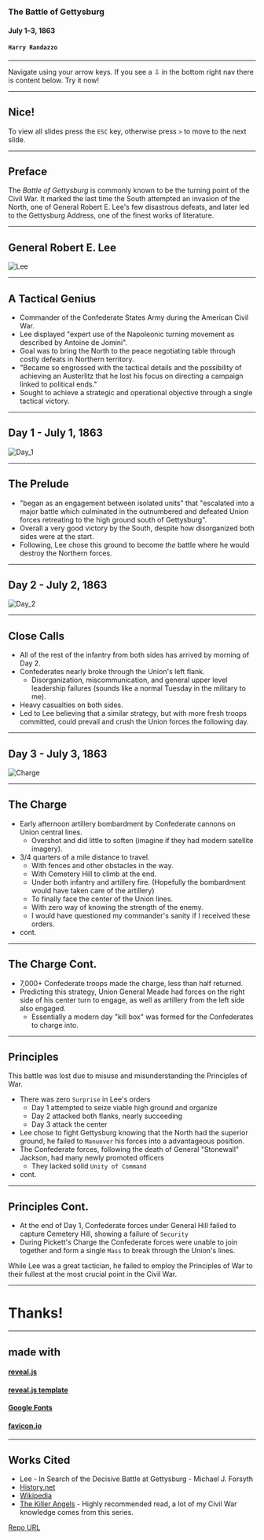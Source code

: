 ### The Battle of Gettysburg

#### July 1–3, 1863

#### `Harry Randazzo`

-----

Navigate using your arrow keys. If you see a &#8681; in the bottom right nav there is content below. Try it now!

---

## Nice!

To view all slides press the `ESC` key, otherwise press `>` to move to the next slide.

-----

## Preface

The _Battle of Gettysburg_ is commonly known to be the turning point of the Civil War.  It marked the last time the South
attempted an invasion of the North, one of General Robert E. Lee's few disastrous defeats, and later led to the Gettysburg Address, one of the finest works of literature.

-----

## General Robert E. Lee

![Lee](https://upload.wikimedia.org/wikipedia/commons/thumb/8/89/Robert_Edward_Lee.jpg/1200px-Robert_Edward_Lee.jpg)

---

## A Tactical Genius

- Commander of the Confederate States Army during the American Civil War.
- Lee displayed "expert use of the Napoleonic turning movement as described by Antoine de Jomini".
- Goal was to bring the North to the peace negotiating table through costly defeats in Northern territory.
- "Became so engrossed with the tactical details and the possibility of achieving an Austerlitz 
that he lost his focus on directing a campaign linked to political ends."
- Sought to achieve a strategic and operational objective through a single tactical victory.

-----

## Day 1 - July 1, 1863

![Day_1](https://upload.wikimedia.org/wikipedia/commons/thumb/e/ea/Gettysburg_Battle_Map_Day1.png/706px-Gettysburg_Battle_Map_Day1.png)

---

## The Prelude

- "began as an engagement between isolated units" that "escalated into a major battle which culminated in the outnumbered and defeated Union forces retreating to the high ground south of Gettysburg".
- Overall a very good victory by the South, despite how disorganized both sides were at the start.
- Following, Lee chose this ground to become _the_ battle where he would destroy the Northern forces.

-----

## Day 2 - July 2, 1863

![Day_2](https://upload.wikimedia.org/wikipedia/commons/thumb/f/f4/Gettysburg_Battle_Map_Day2.png/706px-Gettysburg_Battle_Map_Day2.png)

---

## Close Calls

- All of the rest of the infantry from both sides has arrived by morning of Day 2.
- Confederates nearly broke through the Union's left flank.
  - Disorganization, miscommunication, and general upper level leadership failures (sounds like a normal Tuesday in the military to me).
- Heavy casualties on both sides.
- Led to Lee believing that a similar strategy, but with more fresh troops committed, could prevail and crush the Union forces the following day.

-----

## Day 3 - July 3, 1863

![Charge](https://upload.wikimedia.org/wikipedia/commons/thumb/5/56/Pickett%27s-Charge.png/800px-Pickett%27s-Charge.png)

---

## The Charge

- Early afternoon artillery bombardment by Confederate cannons on Union central lines.
  - Overshot and did little to soften (imagine if they had modern satellite imagery).
- 3/4 quarters of a mile distance to travel.
  - With fences and other obstacles in the way.
  - With Cemetery Hill to climb at the end.
  - Under both infantry and artillery fire. (Hopefully the bombardment would have taken care of the artillery)
  - To finally face the center of the Union lines.
  - With zero way of knowing the strength of the enemy.
  - I would have questioned my commander's sanity if I received these orders.
- cont.

---

## The Charge Cont.

- 7,000+ Confederate troops made the charge, less than half returned.
- Predicting this strategy, Union General Meade had forces on the right side of his center turn to engage, as well as artillery from the left side also engaged.
  - Essentially a modern day "kill box" was formed for the Confederates to charge into.

---

## Principles

This battle was lost due to misuse and misunderstanding the Principles of War.

- There was zero `Surprise` in Lee's orders
  - Day 1 attempted to seize viable high ground and organize
  - Day 2 attacked both flanks, nearly succeeding
  - Day 3 attack the center
- Lee chose to fight Gettysburg knowing that the North had the superior ground, 
he failed to `Manuever` his forces into a advantageous position.
- The Confederate forces, following the death of General "Stonewall" Jackson, had many newly promoted officers
  - They lacked solid `Unity of Command`
- cont.

---

## Principles Cont.

- At the end of Day 1, Confederate forces under General Hill failed to capture Cemetery Hill, showing a failure of `Security`
- During Pickett's Charge the Confederate forces were unable to join together and form a single `Mass` to break through the Union's lines.

While Lee was a great tactician, he failed to employ the Principles of War to their fullest at the most crucial point in the Civil War.  

-----

# Thanks!

-----

## made with

#### [reveal.js](https://github.com/hakimel/reveal.js)

#### [reveal.js template](https://github.com/pacharanero/create-new-revealjs-template)

#### [Google Fonts](https://fonts.google.com/)

#### [favicon.io](https://favicon.io/)

-----

## Works Cited

- Lee - In Search of the Decisive Battle at Gettysburg - Michael J. Forsyth
- [History.net](https://www.historynet.com/picketts-charge-gettysburg)
- [Wikipedia](https://en.wikipedia.org/wiki/Battle_of_Gettysburg)
- [The Killer Angels](https://en.wikipedia.org/wiki/The_Killer_Angels) - Highly recommended read, a lot of my Civil War knowledge comes from this series.

[Repo URL](https://github.com/Noxsios/gettysburg)